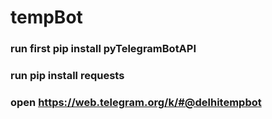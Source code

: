 # tempBot


###  run first pip install pyTelegramBotAPI 
### run pip install requests
### open https://web.telegram.org/k/#@delhitempbot 
